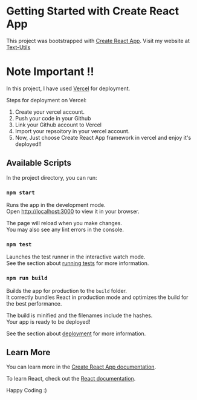 # Getting Started with Create React App

This project was bootstrapped with [Create React App](https://github.com/facebook/create-react-app). Visit my website at [Text-Utils](https://text-utils-jade.vercel.app/)

# Note Important !!

In this project, I have used [Vercel](https://vercel.com/) for deployment.

Steps for deployment on Vercel:

1. Create your vercel account.
2. Push your code in your Github
3. Link your Github account to Vercel
4. Import your repsoitory in your vercel account.
5. Now, Just choose Create React App framework in vercel and enjoy it's deployed!!

## Available Scripts

In the project directory, you can run:

### `npm start`

Runs the app in the development mode.\
Open [http://localhost:3000](http://localhost:3000) to view it in your browser.

The page will reload when you make changes.\
You may also see any lint errors in the console.

### `npm test`

Launches the test runner in the interactive watch mode.\
See the section about [running tests](https://facebook.github.io/create-react-app/docs/running-tests) for more information.

### `npm run build`

Builds the app for production to the `build` folder.\
It correctly bundles React in production mode and optimizes the build for the best performance.

The build is minified and the filenames include the hashes.\
Your app is ready to be deployed!

See the section about [deployment](https://facebook.github.io/create-react-app/docs/deployment) for more information.

## Learn More

You can learn more in the [Create React App documentation](https://facebook.github.io/create-react-app/docs/getting-started).

To learn React, check out the [React documentation](https://reactjs.org/).

Happy Coding :)
